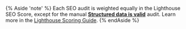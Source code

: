 {% Aside 'note' %}
  Each SEO audit is weighted equally
  in the Lighthouse SEO Score,
  except for the manual **[Structured data is valid](/docs/lighthouse/seo/structured-data/)** audit.
  Learn more in the [Lighthouse Scoring Guide](/docs/lighthouse/performance/performance-scoring/).
{% endAside %}
